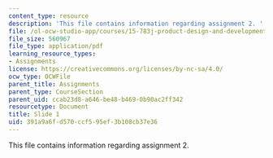 ```yaml
---
content_type: resource
description: 'This file contains information regarding assignment 2. '
file: /ol-ocw-studio-app/courses/15-783j-product-design-and-development-spring-2006/391a9a6fd570ccf595ef3b108cb37e36_sample_assignm_2.pdf
file_size: 560967
file_type: application/pdf
learning_resource_types:
- Assignments
license: https://creativecommons.org/licenses/by-nc-sa/4.0/
ocw_type: OCWFile
parent_title: Assignments
parent_type: CourseSection
parent_uid: ccab23d8-a646-be48-b469-0b90ac2ff342
resourcetype: Document
title: Slide 1
uid: 391a9a6f-d570-ccf5-95ef-3b108cb37e36
---
```

This file contains information regarding assignment 2. 